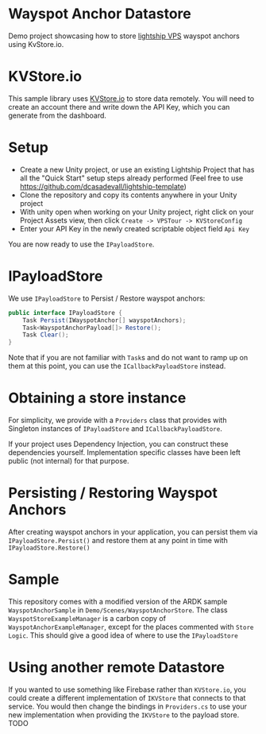 # Wayspot Anchor Datastore

Demo project showcasing how to store [lightship VPS](https://lightship.dev/docs/ardk/vps/index.html) wayspot anchors using KvStore.io.

# KVStore.io

This sample library uses [KVStore.io](https://kvstore.io) to store data remotely.
You will need to create an account there and write down the API Key, which
you can generate from the dashboard.

# Setup

* Create a new Unity project, or use an existing Lightship Project that has all the "Quick Start" setup
  steps already performed (Feel free to use https://github.com/dcasadevall/lightship-template)
* Clone the repository and copy its contents anywhere in your Unity project
* With unity open when working on your Unity project, right click on your Project Assets view, then 
click `Create -> VPSTour -> KVStoreConfig`
* Enter your API Key in the newly created scriptable object field `Api Key` 

You are now ready to use the `IPayloadStore`.

# IPayloadStore

We use `IPayloadStore` to Persist / Restore wayspot anchors:

```c#
public interface IPayloadStore {
    Task Persist(IWayspotAnchor[] wayspotAnchors);
    Task<WayspotAnchorPayload[]> Restore();
    Task Clear();
}
```

Note that if you are not familiar with `Task`s and do not want to ramp up on them
at this point, you can use the `ICallbackPayloadStore` instead.

# Obtaining a store instance

For simplicity, we provide with a `Providers` class that provides with Singleton instances
of `IPayloadStore` and `ICallbackPayloadStore`.

If your project uses Dependency Injection, you can construct these dependencies yourself.
Implementation specific classes have been left public (not internal) for that purpose.

# Persisting / Restoring Wayspot Anchors

After creating wayspot anchors in your application, you can persist them via `IPayloadStore.Persist()`
and restore them at any point in time with `IPayloadStore.Restore()`

# Sample

This repository comes with a modified version of the ARDK sample `WayspotAnchorSample` in `Demo/Scenes/WayspotAnchorStore`.
The class `WayspotStoreExampleManager` is a carbon copy of `WayspotAnchorExampleManager`, except for the places
commented with `Store Logic`. This should give a good idea of where to use the `IPayloadStore`

# Using another remote Datastore

If you wanted to use something like Firebase rather than `KVStore.io`, you could create a different implementation of
`IKVStore` that connects to that service. You would then change the bindings in `Providers.cs` to use your new implementation
when providing the `IKVStore` to the payload store.
TODO
